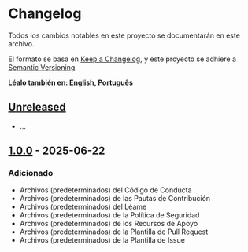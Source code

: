 # Changelog

Todos los cambios notables en este proyecto se documentarán en este archivo.

El formato se basa en [Keep a Changelog][keep-a-changelog], y este proyecto se
adhiere a [Semantic Versioning][semantic-versioning].

**Léalo también en: [English][en], [Português][pt]**

## [Unreleased][u]

- ...

## [1.0.0][v1] - 2025-06-22

### Adicionado

- Archivos (predeterminados) del Código de Conducta
- Archivos (predeterminados) de las Pautas de Contribución
- Archivos (predeterminados) del Léame
- Archivos (predeterminados) de la Política de Seguridad
- Archivos (predeterminados) de los Recursos de Apoyo
- Archivos (predeterminados) de la Plantilla de Pull Request
- Archivos (predeterminados) de la Plantilla de Issue

[keep-a-changelog]: https://keepachangelog.com/es-ES/1.1.0/
[semantic-versioning]: https://semver.org/lang/es/spec/v2.0.0-rc.2.html
[en]: ./CHANGELOG.EN.md
[pt]: ./CHANGELOG.PT.md
[u]: https://github.com/Mestre-Tramador/.github/compare/v1.0.0...HEAD
[v1]: https://github.com/Mestre-Tramador/.github/releases/tag/v1.0.0
